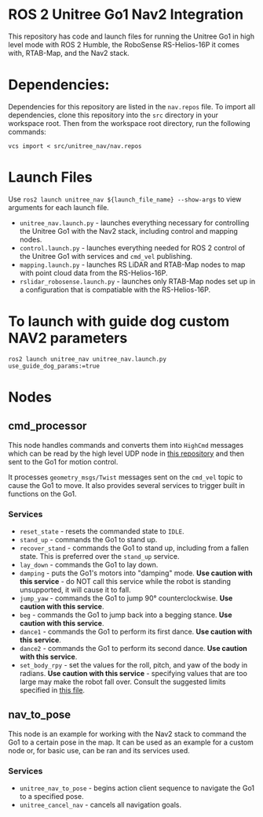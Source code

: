 # ROS 2 Unitree Go1 Nav2 Integration
This repository has code and launch files for running the Unitree Go1 in high level mode with ROS 2 Humble, the RoboSense RS-Helios-16P it comes with, RTAB-Map, and the Nav2 stack. 

# Dependencies:
Dependencies for this repository are listed in the `nav.repos` file. To import all dependencies, clone this repository into the `src` directory in your workspace root. Then from the workspace root directory, run the following commands:

```
vcs import < src/unitree_nav/nav.repos 
```

# Launch Files
Use `ros2 launch unitree_nav ${launch_file_name} --show-args` to view arguments for each launch file.

- `unitree_nav.launch.py` - launches everything necessary for controlling the Unitree Go1 with the Nav2 stack, including control and mapping nodes.
- `control.launch.py` - launches everything needed for ROS 2 control of the Unitree Go1 with services and `cmd_vel` publishing.
- `mapping.launch.py` - launches RS LiDAR and RTAB-Map nodes to map with point cloud data from the RS-Helios-16P.
- `rslidar_robosense.launch.py` - launches only RTAB-Map nodes set up in a configuration that is compatiable with the RS-Helios-16P.

# To launch with guide dog custom NAV2 parameters
`ros2 launch unitree_nav unitree_nav.launch.py use_guide_dog_params:=true`

# Nodes
## cmd_processor
This node handles commands and converts them into `HighCmd` messages which can be read by the high level UDP node in [this repository](https://github.com/katie-hughes/unitree_ros2) and then sent to the Go1 for motion control.

It processes `geometry_msgs/Twist` messages sent on the `cmd_vel` topic to cause the Go1 to move. It also provides several services to trigger built in functions on the Go1.

### Services
- `reset_state` - resets the commanded state to `IDLE`.
- `stand_up` - commands the Go1 to stand up.
- `recover_stand` - commands the Go1 to stand up, including from a fallen state. This is preferred over the `stand_up` service.
- `lay_down` - commands the Go1 to lay down.
- `damping` - puts the Go1's motors into "damping" mode. **Use caution with this service** - do NOT call this service while the robot is standing unsupported, it will cause it to fall.
- `jump_yaw` - commands the Go1 to jump 90° counterclockwise. **Use caution with this service**.
- `beg` - commands the Go1 to jump back into a begging stance. **Use caution with this service**.
- `dance1` - commands the Go1 to perform its first dance. **Use caution with this service**.
- `dance2` - commands the Go1 to perform its second dance. **Use caution with this service**.
- `set_body_rpy` - set the values for the roll, pitch, and yaw of the body in radians. **Use caution with this service** - specifying values that are too large may make the robot fall over. Consult the suggested limits specified in [this file](unitree_nav_interfaces/srv/SetBodyRPY.srv).

## nav_to_pose
This node is an example for working with the Nav2 stack to command the Go1 to a certain pose in the map. It can be used as an example for a custom node or, for basic use, can be ran and its services used.

### Services
- `unitree_nav_to_pose` - begins action client sequence to navigate the Go1 to a specified pose.
- `unitree_cancel_nav` - cancels all navigation goals.
